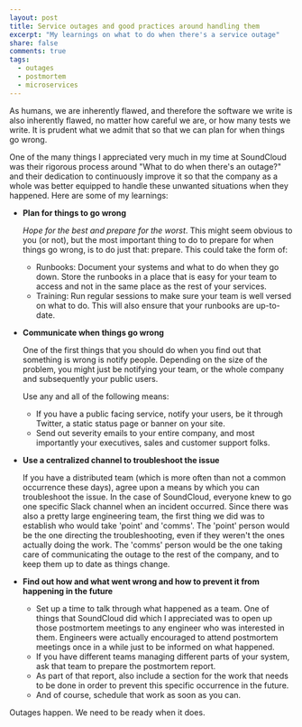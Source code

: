 ```yaml
---
layout: post
title: Service outages and good practices around handling them
excerpt: "My learnings on what to do when there's a service outage"
share: false
comments: true
tags:
  - outages
  - postmortem
  - microservices
---
```


As humans, we are inherently flawed, and therefore the software we write is also inherently flawed, no matter how careful we are, or how many tests we write.
It is prudent what we admit that so that we can plan for when things go wrong.

One of the many things I appreciated very much in my time at SoundCloud was their rigorous process around "What to do when there's an outage?" and their dedication to continuously improve it so that the company as a whole was better equipped to handle these unwanted situations when they happened. Here are some of my learnings:

* **Plan for things to go wrong**

  _Hope for the best and prepare for the worst_. This might seem obvious to you (or not), but the most important thing to do to prepare for when things go wrong, is to do just that: prepare. This could take the form of:
    - Runbooks: Document your systems and what to do when they go down. Store the runbooks in a place that is easy for your team to access and not in the same place as the rest of your services.
    - Training: Run regular sessions to make sure your team is well versed on what to do. This will also ensure that your runbooks are up-to-date.

* **Communicate when things go wrong**

  One of the first things that you should do when you find out that something is wrong is notify people. Depending on the size of the problem, you might just be notifying your team, or the whole company and subsequently your public users.

  Use any and all of the following means:
    - If you have a public facing service, notify your users, be it through Twitter, a static status page or banner on your site.
    - Send out severity emails to your entire company, and most importantly your executives, sales and customer support folks.

* **Use a centralized channel to troubleshoot the issue**

  If you have a distributed team (which is more often than not a common occurrence these days), agree upon a means by which you can troubleshoot the issue. In the case of SoundCloud, everyone knew to go one specific Slack channel when an incident occurred. Since there was also a pretty large engineering team, the first thing we did was to establish who would take 'point' and 'comms'. The 'point' person would be the one directing the troubleshooting, even if they weren't the ones actually doing the work. The 'comms' person would be the one taking care of communicating the outage to the rest of the company, and to keep them up to date as things change.

* **Find out how and what went wrong and how to prevent it from happening in the future**

  - Set up a time to talk through what happened as a team. One of things that SoundCloud did which I appreciated was to open up those postmortem meetings to any engineer who was interested in them. Engineers were actually encouraged to attend postmortem meetings once in a while just to be informed on what happened.
  - If you have different teams managing different parts of your system, ask that team to prepare the postmortem report.
  - As part of that report, also include a section for the work that needs to be done in order to prevent this specific occurrence in the future.
  - And of course, schedule that work as soon as you can.


Outages happen. We need to be ready when it does.
